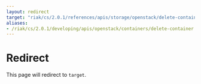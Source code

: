```yaml
---
layout: redirect
target: "riak/cs/2.0.1/references/apis/storage/openstack/delete-container/"
aliases:
- /riak/cs/2.0.1/developing/apis/openstack/containers/delete-container
---
```


# Redirect

This page will redirect to `target`.

